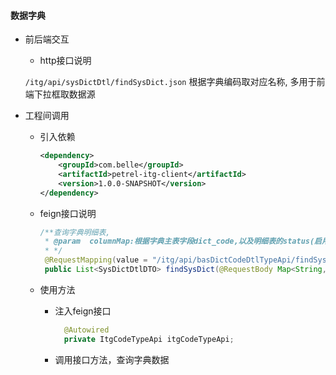 #### 数据字典
- 前后端交互
    - http接口说明
    
    `/itg/api/sysDictDtl/findSysDict.json` 根据字典编码取对应名称, 多用于前端下拉框取数据源

- 工程间调用
    - 引入依赖
        ``` xml
        <dependency>
            <groupId>com.belle</groupId>
            <artifactId>petrel-itg-client</artifactId>
            <version>1.0.0-SNAPSHOT</version>
        </dependency>
        ```
    - feign接口说明
        ``` java
        /**查询字典明细表,
         * @param  columnMap:根据字典主表字段dict_code,以及明细表的status(启用/禁用状态)查询
         * */
         @RequestMapping(value = "/itg/api/basDictCodeDtlTypeApi/findSysDict.json", method = RequestMethod.POST)
         public List<SysDictDtlDTO> findSysDict(@RequestBody Map<String, Object> columnMap);
        ```
    - 使用方法
        - 注入feign接口
 
            ``` java
              @Autowired
              private ItgCodeTypeApi itgCodeTypeApi;
            ```
        - 调用接口方法，查询字典数据